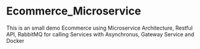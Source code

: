 # Ecommerce_Microservice
This is an small demo Ecommerce using Microservice Architecture, Restful API, RabbitMQ for calling Services with Asynchronus, Gateway Service and Docker
